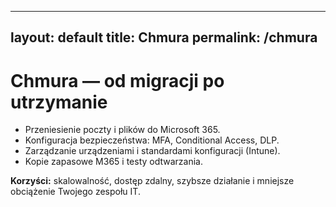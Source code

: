 
---
layout: default
title: Chmura
permalink: /chmura
---

# Chmura — od migracji po utrzymanie

- Przeniesienie poczty i plików do Microsoft 365.
- Konfiguracja bezpieczeństwa: MFA, Conditional Access, DLP.
- Zarządzanie urządzeniami i standardami konfiguracji (Intune).
- Kopie zapasowe M365 i testy odtwarzania.

**Korzyści:** skalowalność, dostęp zdalny, szybsze działanie i mniejsze obciążenie Twojego zespołu IT.
